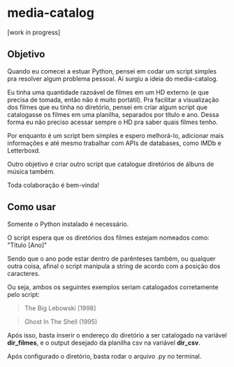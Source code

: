 # media-catalog
[work in progress]

## Objetivo
Quando eu comecei a estuar Python, pensei em codar um script simples pra resolver algum problema pessoal. Aí surgiu a ideia do media-catalog.

Eu tinha uma quantidade razoável de filmes em um HD externo (e que precisa de tomada, então não é muito portátil). Pra facilitar a visualização dos filmes que eu tinha no diretório, pensei em criar algum script que catalogasse os filmes em uma planilha, separados por título e ano. Dessa forma eu não preciso acessar sempre o HD pra saber quais filmes tenho.

Por enquanto é um script bem simples e espero melhorá-lo, adicionar mais informações e até mesmo trabalhar com APIs de databases, como IMDb e Letterboxd.

Outro objetivo é criar outro script que catalogue diretórios de álbuns de música também.

Toda colaboração é bem-vinda!
  

## Como usar

Somente o Python instalado é necessário.

O script espera que os diretórios dos filmes estejam nomeados como: "Título [Ano]"

Sendo que o ano pode estar dentro de parênteses também, ou qualquer outra coisa, afinal o script manipula a string de acordo com a posição dos caracteres.

Ou seja, ambos os seguintes exemplos seriam catalogados corretamente pelo script:

> The Big Lebowski [1998]

> Ghost In The Shell (1995)
  

Após isso, basta inserir o endereço do diretório a ser catalogado na variável **dir_filmes**, e o output desejado da planilha csv na variável **dir_csv**.

Após configurado o diretório, basta rodar o arquivo .py no terminal.